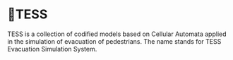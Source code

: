 # 🚶TESS

TESS is a collection of codified models based on Cellular Automata applied in
the simulation of evacuation of pedestrians. The name stands for TESS
Evacuation Simulation System.
